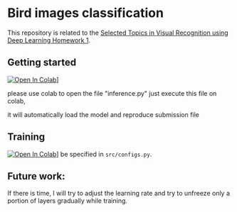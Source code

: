 # Bird images classification
This repository is related to the [Selected Topics in Visual Recognition using Deep Learning Homework 1](https://www.google.com/url?q=https://competitions.codalab.org/competitions/35668?secret_key%3D09789b13-35ec-4928-ac0f-6c86631dda07&sa=D&source=editors&ust=1636039312184000&usg=AOvVaw3hIm2ASXDRpbGdAYGSR3XC).

## Getting started
[![Open In Colab](https://colab.research.google.com/assets/colab-badge.svg)](https://colab.research.google.com/drive/1cHVv9qiuVlsUws5p6yR0nvBwGqPMEKK-?usp=sharing)]


please use colab to open the file "inference.py"
just execute this file on colab,

it will automatically load the model and reproduce submission file



## Training 
[![Open In Colab](https://colab.research.google.com/assets/colab-badge.svg)](https://colab.research.google.com/drive/1KBTHDoJi5bzTj6IGz8FSkHeouP0WR79n?usp=sharing)]
be specified in `src/configs.py`. 


## Future work:

If there is time, I will try to adjust the learning rate and try to unfreeze only a portion of layers gradually while training.
